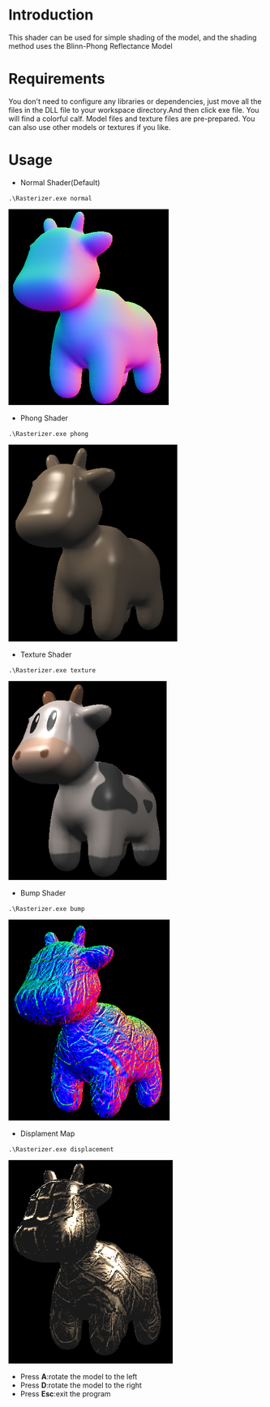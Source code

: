 # Introduction

This shader can be used for simple shading of the model, and the shading method uses the Blinn-Phong Reflectance Model


# Requirements

You don't need to configure any libraries or dependencies, just move all the files in the DLL file to your workspace directory.And then click exe file. You will find a colorful calf. Model files and texture files are pre-prepared. You can also use other models or textures if you like.

# Usage

- Normal Shader(Default)

```
.\Rasterizer.exe normal
```
![avatar](/doc/picture/normal.png)
- Phong Shader

```
.\Rasterizer.exe phong
```
![avatar](/doc/picture/phong.png)
- Texture Shader

```
.\Rasterizer.exe texture
```
![avatar](/doc/picture/texture.png)
- Bump Shader
```
.\Rasterizer.exe bump
```
![avatar](/doc/picture/bump.png)
- Displament Map
```
.\Rasterizer.exe displacement
```
![avatar](/doc/picture/displacement.png)
- Press **A**:rotate the model to the left
- Press **D**:rotate the model to the right
- Press **Esc**:exit the program



